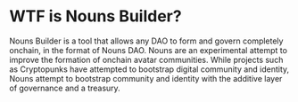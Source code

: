 # WTF is Nouns Builder?

Nouns Builder is a tool that allows any DAO to form and govern completely onchain, in the format of Nouns DAO.
Nouns are an experimental attempt to improve the formation of onchain avatar communities. While projects such as Cryptopunks have attempted to bootstrap digital community and identity, Nouns attempt to bootstrap community and identity with the additive layer of governance and a treasury.
